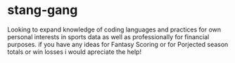 # stang-gang
Looking to expand knowledge of coding languages and practices for own personal interests in sports data as well as professionally for financial purposes.
if you have any ideas for Fantasy Scoring or for Porjected season totals or win losses i would apreciate the help!
